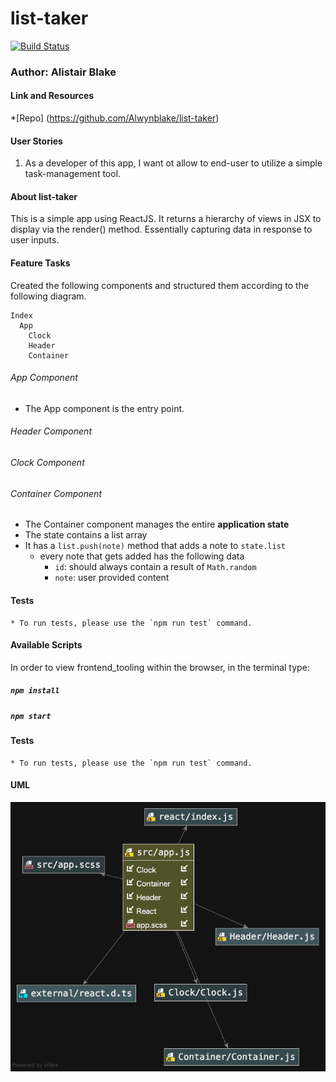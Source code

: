 # list-taker
[![Build Status](https://travis-ci.com/Alwynblake/list-taker.svg?branch=master)](https://travis-ci.com/Alwynblake/list-taker)
### Author:  Alistair Blake 
#### Link and Resources
*[Repo] (https://github.com/Alwynblake/list-taker)

#### User Stories
1.	As a developer of this app, I want ot allow to end-user to utilize a 
simple task-management tool.

#### About list-taker
This is a simple app using ReactJS. 
It returns a hierarchy of views in JSX to display via the render() method.
Essentially capturing data in response to user inputs.

#### Feature Tasks
Created the following components and structured them according to the following diagram.
``` 
Index
  App
    Clock
    Header
    Container
```
###### App Component
* The App component is the entry point.

###### Header Component

###### Clock Component

###### Container Component
* The Container component manages the entire **application state**
* The state contains a list array
* It has a `list.push(note)` method that adds a note to `state.list`
  * every note that gets added has the following data
    * `id`: should always contain a result of `Math.random`
    * `note`: user provided content
    
#### Tests
    * To run tests, please use the `npm run test` command.

#### Available Scripts
In order to view frontend_tooling within the browser,
in the terminal type: 
##### `npm install`
##### `npm start`

#### Tests
    * To run tests, please use the `npm run test` command.

#### UML
![](./src/assets/uml.png)
